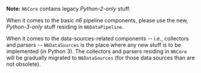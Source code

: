 **Note:** `N6Core` contains legacy *Python-2-only* stuff.

When it comes to the basic *n6* pipeline components, please use the new,
*Python-3-only* stuff residing in `N6DataPipeline`.

When it comes to the data-sources-related components -- i.e., collectors
and parsers -- `N6DataSources` is the place where any new stuff is to be
implemented (in Python 3).  The collectors and parsers residing in
`N6Core` will be gradually migrated to `N6DataSources` (for those data
sources than are not obsolete).
